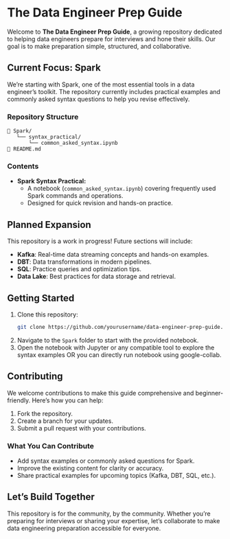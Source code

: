 # **The Data Engineer Prep Guide**  

Welcome to **The Data Engineer Prep Guide**, a growing repository dedicated to helping data engineers prepare for interviews and hone their skills. Our goal is to make preparation simple, structured, and collaborative.  

## **Current Focus: Spark**  
We’re starting with Spark, one of the most essential tools in a data engineer’s toolkit. The repository currently includes practical examples and commonly asked syntax questions to help you revise effectively.  

### **Repository Structure**  
```
📂 Spark/  
   └── syntax_practical/  
       └── common_asked_syntax.ipynb  
📄 README.md  
```  

### **Contents**  
- **Spark Syntax Practical:**  
  - A notebook (`common_asked_syntax.ipynb`) covering frequently used Spark commands and operations.  
  - Designed for quick revision and hands-on practice.  

## **Planned Expansion**  
This repository is a work in progress! Future sections will include:  
- **Kafka**: Real-time data streaming concepts and hands-on examples.  
- **DBT**: Data transformations in modern pipelines.  
- **SQL**: Practice queries and optimization tips.  
- **Data Lake**: Best practices for data storage and retrieval.  

## **Getting Started**  
1. Clone this repository:  
   ```bash  
   git clone https://github.com/yourusername/data-engineer-prep-guide.git  
   ```  
2. Navigate to the `Spark` folder to start with the provided notebook.  
3. Open the notebook with Jupyter or any compatible tool to explore the syntax examples OR you can directly run notebook using google-collab.

## **Contributing**  
We welcome contributions to make this guide comprehensive and beginner-friendly. Here’s how you can help:  
1. Fork the repository.  
2. Create a branch for your updates.  
3. Submit a pull request with your contributions.  

### **What You Can Contribute**  
- Add syntax examples or commonly asked questions for Spark.  
- Improve the existing content for clarity or accuracy.  
- Share practical examples for upcoming topics (Kafka, DBT, SQL, etc.).  

## **Let’s Build Together**  
This repository is for the community, by the community. Whether you’re preparing for interviews or sharing your expertise, let’s collaborate to make data engineering preparation accessible for everyone.  

